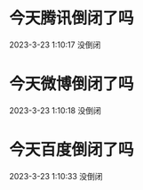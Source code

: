 # 今天腾讯倒闭了吗

2023-3-23 1:10:17 没倒闭

# 今天微博倒闭了吗

2023-3-23 1:10:18 没倒闭

# 今天百度倒闭了吗

2023-3-23 1:10:33 没倒闭

